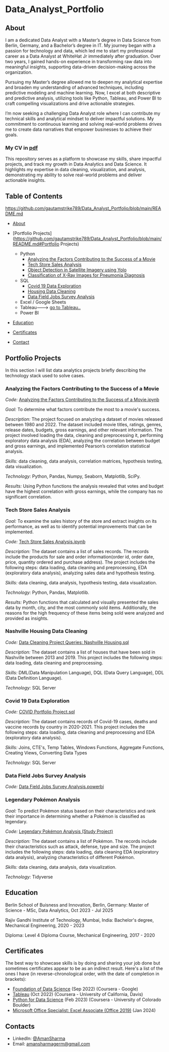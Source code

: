 # Data_Analyst_Portfolio

## About

I am a dedicated Data Analyst with a Master’s degree in Data Science from Berlin, Germany, and a Bachelor’s degree in IT. My journey began with a passion for technology and data, which led me to start my professional career as a Data Analyst at WhiteHat Jr immediately after graduation. Over two years, I gained hands-on experience in transforming raw data into meaningful insights, supporting data-driven decision-making across the organization.

Pursuing my Master’s degree allowed me to deepen my analytical expertise and broaden my understanding of advanced techniques, including predictive modeling and machine learning. Now, I excel at both descriptive and predictive analysis, utilizing tools like Python, Tableau, and Power BI to craft compelling visualizations and drive actionable strategies.

I’m now seeking a challenging Data Analyst role where I can contribute my technical skills and analytical mindset to deliver impactful solutions. My commitment to continuous learning and solving real-world problems drives me to create data narratives that empower businesses to achieve their goals.


### My CV in [pdf]()

This repository serves as a platform to showcase my skills, share impactful projects, and track my growth in Data Analytics and Data Science. It highlights my expertise in data cleaning, visualization, and analysis, demonstrating my ability to solve real-world problems and deliver actionable insights.

## Table of Contents
https://github.com/gautamstrike789/Data_Analyst_Portfolio/blob/main/README.md
- [About](https://github.com/gautamstrike789/Data_Analyst_Portfolio/blob/main/README.md#about)
- [Portfolio Projects](https://github.com/gautamstrike789/Data_Analyst_Portfolio/blob/main/README.md#Portfolio Projects)
  - Python
    - [Analyzing the Factors Contributing to the Success of a Movie](https://github.com/Kanchan-Bansode/Data-Analyst-Portfolio/blob/main/README.md#analyzing-the-factors-contributing-to-the-success-of-a-movie)
    - [Tech Store Sales Analysis](https://github.com/Kanchan-Bansode/Data-Analyst-Portfolio/blob/main/README.md#tech-store-sales-analysis)
    - [Object Detection in Satellite Imagery using Yolo]()
    - [Classification of X-Ray Images for  Pneumonia Diagnosis]()
  - SQL
    - [Covid 19 Data Exploration](https://github.com/gautamstrike789/Data_Analyst_Portfolio/blob/main/README.md#covid-19-data-exploration)
    - [Housing Data Cleaning](https://github.com/Kanchan-Bansode/Data-Analyst-Portfolio/blob/main/README.md#nashville-housing-data-cleaning)
    - [Data Field Jobs Survey Analysis](https://github.com/gautamstrike789/Data_Analyst_Portfolio/blob/main/README.md#Data-Field-Jobs-Survey-Analysis)
  - Excel / Google Sheets
  - Tableau---> [go to Tableau..](https://public.tableau.com/app/profile/aman.sharma1315/vizzes)
  - Power BI
  


- [Education](https://github.com/Kanchan-Bansode/Data-Analyst-Portfolio/blob/main/README.md#education)  
- [Certificates](https://github.com/Kanchan-Bansode/Data-Analyst-Portfolio/blob/main/README.md#certificates)
- [Contact](https://github.com/Kanchan-Bansode/Data-Analysis-Portfolio/blob/main/README.md#contacts)
## Portfolio Projects
In this section I will list data analytics projects briefly describing the technology stack used to solve cases.

### Analyzing the Factors Contributing to the Success of a Movie
*Code:* [Analyzing the Factors Contributing to the Success of a Movie.ipynb](https://github.com/tiannaparris/PortfolioProjects/blob/main/Analyzing%20the%20Factors%20Contributing%20to%20the%20Success%20of%20a%20Movie.ipynb)

*Goal:* To determine what factors contribute the most to a movie's success.

*Description:* The project focused on analyzing a dataset of movies released between 1980 and 2022. The dataset included movie titles, ratings, genres, release dates, budgets, gross earnings, and other relevant information. The project involved loading the data, cleaning and preprocessing it, performing exploratory data analysis (EDA), analyzing the correlation between budget and gross earnings, and implemented Pearson’s correlation statistical analysis.

*Skills:* data cleaning, data analysis, correlation matrices, hypothesis testing, data visualization.

*Technology:* Python, Pandas, Numpy, Seaborn, Matplotlib, SciPy.

*Results:* Using Python functions the analysis revealed that votes and budget have the highest correlation with gross earnings, while the company has no significant correlation.

### Tech Store Sales Analysis

*Goal:* To examine the sales history of the store and extract insights on its performance, as well as to identify potential improvements that can be implemented.

*Code:* [Tech Store Sales Analysis.ipynb](https://github.com/Kanchan-Bansode/Portfolio_Projects/blob/main/Tech%20Store%20Sales%20Analysis.ipynb)

*Description:* The dataset contains a list of sales records.  The records include the products for sale and order information(order id, order date, price, quantity ordered and purchase address). The project includes the following steps: data loading, data cleaning and preprocessing, EDA (exploratory data analysis), analyzing sales data and hypothesis testing.

*Skills:* data cleaning, data analysis, hypothesis testing, data visualization.

*Technology:* Python, Pandas, Matplotlib.

*Results:* Python functions that calculated and visually presented the sales data by month, city, and the most commonly sold items. Additionally, the reasons for the high frequency of these items being sold were analyzed and provided as insights.



### Nashville Housing Data Cleaning
*Code:* [Data Cleaning Project Queries: Nashville Housing.sql](https://github.com/Kanchan-Bansode/Portfolio_Projects/blob/main/Housing%20Data%20Cleaning.sql)

*Description:* The dataset contains a list of houses that have been sold in Nashville between 2013 and 2019. This project includes the following steps: data loading, data cleaning and preprocessing.


*Skills:* DML(Data Manipulation Language), DQL (Data Query Language), DDL (Data Definition Language).

*Technology:* SQL Server


### Covid 19 Data Exploration
*Code:* [COVID Portfolio Project.sql](https://github.com/gautamstrike789/DataExplorationPortfolioProject/blob/main/Covid19_DataExploration.sql)

*Description:* The dataset contains records of Covid-19 cases, deaths and vaccine records by country in 2020-2021. This project includes the following steps: data loading, data cleaning and preprocessing and EDA (exploratory data analysis).

*Skills:* Joins, CTE's, Temp Tables, Windows Functions, Aggregate Functions, Creating Views, Converting Data Types

*Technology:* SQL Server

### Data Field Jobs Survey Analysis
*Code:* [Data Field Jobs Survey Analysis.powerbi](https://github.com/gautamstrike789/DataExplorationPortfolioProject/tree/main/Data_Field_Jobs_Survey_Analysis)



### Legendary Pokémon Analysis

*Goal:* To predict Pokémon status based on their characteristics and rank their importance in determining whether a Pokémon is classified as legendary.

*Code:* [Legendary Pokémon Analysis (Study Project)](https://github.com/tiannaparris/PortfolioProjects/blob/main/Legendary%20Pok%C3%A9mon%20Analysis.ipynb)

*Description:* The dataset contains a list of  Pokémon.  The records include their characteristics such as attack, defense, type and size. The project includes the following steps: data loading, data cleaning EDA (exploratory data analysis), analyzing characteristics of different Pokémon.

*Skills:* data cleaning, data analysis, data visualization.

*Technology:* Tidyverse 





## Education
Berlin School of Buisness and Innovation, Berlin, Germany: 
Master of Science - MSc, Data Analytics,
Oct 2023 - Jul 2025 

Rajiv Gandhi Institute of Technology, Mumbai, India:
Bachelor's degree, Mechanical Engineering,
2020 - 2023

Diploma:
Level 4 Diploma Course, Mechanical Engineering,
2017 - 2020

## Certificates
The best way to showcase skills is by doing and sharing your job done but sometimes certificates appear to be as an indirect result. Here's a list of the ones I have (in reverse-chronological order, with the date of completion in brackets):
- [Foundation of Data Science]() (Sep 2022) (Coursera - Google)
- [Tableau](https://www.coursera.org/account/accomplishments/verify/62LME4DV8CUV) (Oct 2022) (Coursera - University of California, Davis)
- [Python for Data Science](https://coursera.org/share/a16ecd3de61dd794199c452586cba90c) (Feb 2023) (Coursera - University of Colorado Boulder)
- [Microsoft Office Specialist: Excel Associate (Office 2019)]() (Jan 2024)

## Contacts
- LinkedIn: [@AmanSharma](www.linkedin.com/in/as-aman-sharma)
- Email: amansharmagerm@gmail.com
